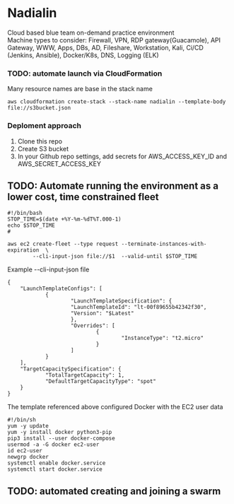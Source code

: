 # Nadialin
Cloud based blue team on-demand practice environment  
Machine types to consider: Firewall, VPN, RDP gateway(Guacamole), API Gateway, WWW, Apps, DBs, AD, Fileshare, Workstation, Kali, Ci/CD (Jenkins, Ansible), Docker/K8s, DNS, Logging (ELK)

### TODO: automate launch via CloudFormation
Many resource names are base in the stack name
```
aws cloudformation create-stack --stack-name nadialin --template-body file://s3bucket.json
```
### Deploment approach
1. Clone this repo
2. Create S3 bucket
3. In your Github repo settings, add secrets for AWS_ACCESS_KEY_ID and AWS_SECRET_ACCESS_KEY

## TODO: Automate running the environment as a lower cost, time constrained fleet
```
#!/bin/bash
STOP_TIME=$(date +%Y-%m-%dT%T.000-1)
echo $STOP_TIME
#

aws ec2 create-fleet --type request --terminate-instances-with-expiration  \
        --cli-input-json file://$1  --valid-until $STOP_TIME 

```

Example --cli-input-json file
```
{
    "LaunchTemplateConfigs": [
            {
                    "LaunchTemplateSpecification": {
                    "LaunchTemplateId": "lt-00f89655b42342f30",
                    "Version": "$Latest"
                    },
                    "Overrides": [
                            {
                                    "InstanceType": "t2.micro"
                            }
                    ]
            }
    ],
    "TargetCapacitySpecification": {
            "TotalTargetCapacity": 1,
            "DefaultTargetCapacityType": "spot"
    }
}

```

The template referenced above configured Docker with the EC2 user data
```
#!/bin/sh
yum -y update
yum -y install docker python3-pip 
pip3 install --user docker-compose
usermod -a -G docker ec2-user
id ec2-user
newgrp docker
systemctl enable docker.service
systemctl start docker.service

```

## TODO: automated creating and joining a swarm
